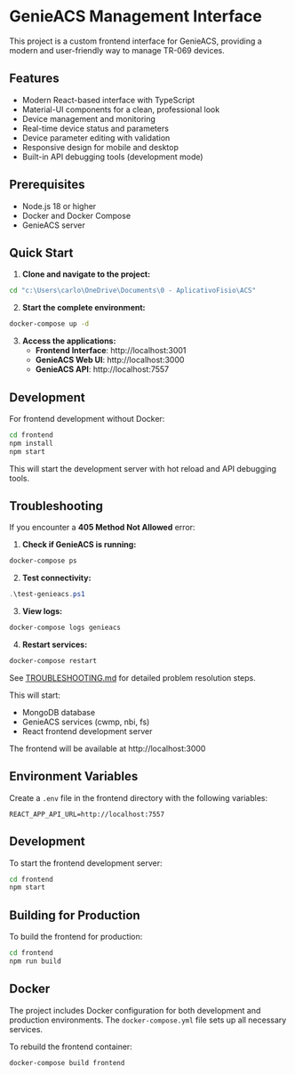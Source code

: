 # GenieACS Management Interface

This project is a custom frontend interface for GenieACS, providing a modern and user-friendly way to manage TR-069 devices.

## Features

- Modern React-based interface with TypeScript
- Material-UI components for a clean, professional look
- Device management and monitoring
- Real-time device status and parameters
- Device parameter editing with validation
- Responsive design for mobile and desktop
- Built-in API debugging tools (development mode)

## Prerequisites

- Node.js 18 or higher
- Docker and Docker Compose
- GenieACS server

## Quick Start

1. **Clone and navigate to the project:**
```bash
cd "c:\Users\carlo\OneDrive\Documents\0 - AplicativoFisio\ACS"
```

2. **Start the complete environment:**
```bash
docker-compose up -d
```

3. **Access the applications:**
   - **Frontend Interface**: http://localhost:3001
   - **GenieACS Web UI**: http://localhost:3000
   - **GenieACS API**: http://localhost:7557

## Development

For frontend development without Docker:

```bash
cd frontend
npm install
npm start
```

This will start the development server with hot reload and API debugging tools.

## Troubleshooting

If you encounter a **405 Method Not Allowed** error:

1. **Check if GenieACS is running:**
```bash
docker-compose ps
```

2. **Test connectivity:**
```powershell
.\test-genieacs.ps1
```

3. **View logs:**
```bash
docker-compose logs genieacs
```

4. **Restart services:**
```bash
docker-compose restart
```

See [TROUBLESHOOTING.md](TROUBLESHOOTING.md) for detailed problem resolution steps.

This will start:
- MongoDB database
- GenieACS services (cwmp, nbi, fs)
- React frontend development server

The frontend will be available at http://localhost:3000

## Environment Variables

Create a `.env` file in the frontend directory with the following variables:

```
REACT_APP_API_URL=http://localhost:7557
```

## Development

To start the frontend development server:

```bash
cd frontend
npm start
```

## Building for Production

To build the frontend for production:

```bash
cd frontend
npm run build
```

## Docker

The project includes Docker configuration for both development and production environments. The `docker-compose.yml` file sets up all necessary services.

To rebuild the frontend container:

```bash
docker-compose build frontend
```
